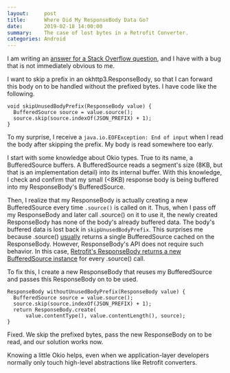 ```yaml
---
layout:     post
title:      Where Did My ResponseBody Data Go?
date:       2019-02-18 14:00:00
summary:    The case of lost bytes in a Retrofit Converter.
categories: Android
---
```

I am writing an [answer for a Stack Overflow question](https://stackoverflow.com/a/53640537/1696171), and I have with a bug that is not immediately obvious to me.

I want to skip a prefix in an okhttp3.ResponseBody, so that I can forward this body on to be handled without the prefixed bytes. I have code like the following.
~~~
void skipUnusedBodyPrefix(ResponseBody value) {
  BufferedSource source = value.source();
  source.skip(source.indexOf(JSON_PREFIX) + 1);
}
~~~
To my surprise, I receive a `java.io.EOFException: End of input` when I read the body after skipping the prefix. My body is read somewhere too early.

I start with some knowledge about Okio types. True to its name, a BufferedSource buffers. A BufferedSource reads a segment's size (8KB, but that is an implementation detail) into its internal buffer. With this knowledge, I check and confirm that my small (<8KB) response body is being buffered into my ResponseBody's BufferedSource.

Then, I realize that my ResponseBody is actually creating a new BufferedSource every time `.source()` is called on it. Thus, when I pass off my ResponseBody and later call .source() on it to use it, the newly created ResponseBody has none of the body's already buffered data. The body's buffered data is lost back in `skipUnusedBodyPrefix`. This surprises me because .source() [usually](https://github.com/square/okhttp/blob/cdacead7fa826e00825443ebb4dc71f48dd35f4c/okhttp/src/main/java/okhttp3/internal/http/RealResponseBody.java#L48) returns a single BufferedSource cached on the ResponseBody. However, ResponseBody's API does not require such behavior. In this case, [Retrofit's ResponseBody returns a new BufferedSource instance](https://github.com/square/retrofit/blob/8839c4fc4e859e458296400123a6bb97a0985283/retrofit/src/main/java/retrofit2/OkHttpCall.java#L295) for every .source() call.

To fix this, I create a new ResponseBody that reuses my BufferedSource and passes this ResponseBody on to be used.
~~~
ResponseBody withoutUnusedBodyPrefix(ResponseBody value) {
  BufferedSource source = value.source();
  source.skip(source.indexOf(JSON_PREFIX) + 1);
  return ResponseBody.create(
      value.contentType(), value.contentLength(), source);
}
~~~
Fixed. We skip the prefixed bytes, pass the new ResponseBody on to be read, and our solution works now.

Knowing a little Okio helps, even when we application-layer developers normally only touch high-level abstractions like Retrofit converters.
